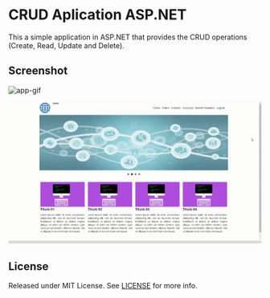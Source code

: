# CRUD Aplication ASP.NET

This a simple application in ASP.NET that provides the CRUD operations (Create, Read, Update and Delete).

## Screenshot

![app-gif](gif/application.gif)

![new-user-gif](gif/new-user.gif)

## License

Released under MIT License. See [LICENSE](LICENSE) for more info.